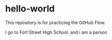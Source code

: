 # hello-world
This repository is for practicing the GitHub Flow.

I go to Fort Street High School. and i am a person
